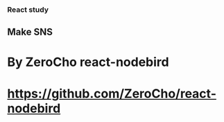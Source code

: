 ### React study
## Make SNS
# By ZeroCho react-nodebird
# https://github.com/ZeroCho/react-nodebird
